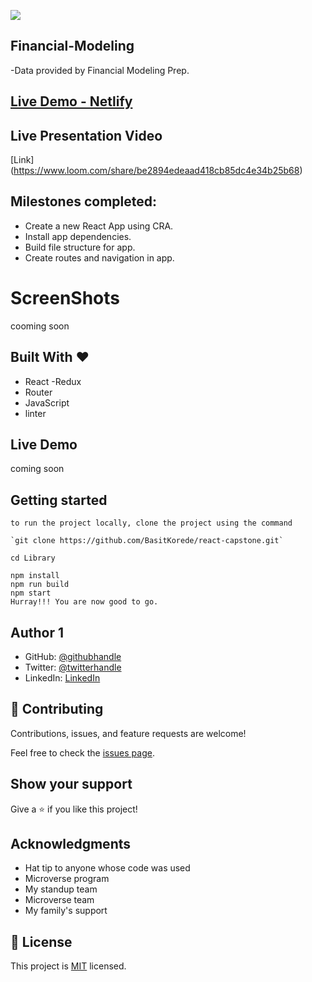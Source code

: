 ![](https://img.shields.io/badge/Microverse-blueviolet)

## Financial-Modeling

-Data provided by Financial Modeling Prep.

## [Live Demo - Netlify](https://stellular-cannoli-3adc87.netlify.app//)
<!-- ## [Live Demo ](https://deploy-preview-4--react-capstone-covid-app.netlify.app/) -->

## Live Presentation Video

[Link] (https://www.loom.com/share/be2894edeaad418cb85dc4e34b25b68)

## Milestones completed:
- Create a new React App using CRA.
- Install app dependencies.
- Build file structure for app.
- Create routes and navigation in app.


# ScreenShots

cooming soon

## Built With &hearts;

- React
  -Redux
- Router
- JavaScript
- linter

## Live Demo

coming soon

## Getting started

```
to run the project locally, clone the project using the command

`git clone https://github.com/BasitKorede/react-capstone.git`

cd Library

npm install
npm run build
npm start
Hurray!!! You are now good to go.
```

## Author 1

- GitHub: [@githubhandle](https://github.com/BasitKorede)
- Twitter: [@twitterhandle](https://twitter.com/twitterhandle)
- LinkedIn: [LinkedIn](https://www.linkedin.com/in/basit-korede/)

## 🤝 Contributing

Contributions, issues, and feature requests are welcome!

Feel free to check the [issues page](../../issues/).

## Show your support

Give a ⭐️ if you like this project!

## Acknowledgments

- Hat tip to anyone whose code was used
- Microverse program
- My standup team
- Microverse team
- My family's support

## 📝 License

This project is [MIT](./MIT.md) licensed.